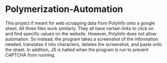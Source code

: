 # Polymerization-Automation
 
This project if meant for web scrapping data from PolyInfo onto a google sheet. All three files work similarly. They all have certain links to click on and find specific values on the website. However, PolyInfo does not allow automation. So instead, the program takes a screenshot of the information needed, translates it into characters, deletes the screenshot, and paste onto the sheet. In addition, JS is halted when the program is run to prevent CAPTCHA from running. 
